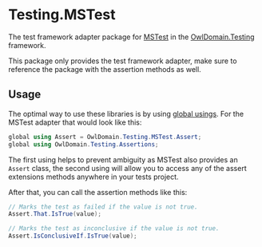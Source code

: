 Testing.MSTest
===

The test framework adapter package for
[MSTest](https://github.com/microsoft/testfx)
in the 
[OwlDomain.Testing](https://github.com/Owl-Domain/Testing)
framework. 

This package only provides the test framework adapter, make sure
to reference the package with the assertion methods as well.



## Usage

The optimal way to use these libraries is by using
[global usings](https://learn.microsoft.com/en-us/dotnet/csharp/language-reference/keywords/using-directive#global-modifier).
For the MSTest adapter that would look like this:
```csharp
global using Assert = OwlDomain.Testing.MSTest.Assert;
global using OwlDomain.Testing.Assertions;
```
The first using helps to prevent ambiguity as MSTest also provides an `Assert` class, the second
using will allow you to access any of the assert extensions methods anywhere in your tests project.

After that, you can call the assertion methods like this:
```csharp
// Marks the test as failed if the value is not true.
Assert.That.IsTrue(value);

// Marks the test as inconclusive if the value is not true.
Assert.IsConclusiveIf.IsTrue(value);
```
